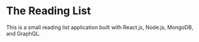 # The Reading List

This is a small reading list application built with React.js, Node.js, MongoDB, and GraphQL.
